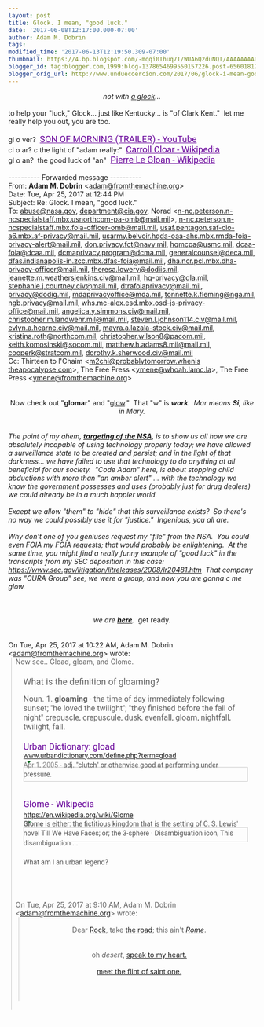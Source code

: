 ```yaml
---
layout: post
title: Glock. I mean, "good luck."
date: '2017-06-08T12:17:00.000-07:00'
author: Adam M. Dobrin
tags: 
modified_time: '2017-06-13T12:19:50.309-07:00'
thumbnail: https://4.bp.blogspot.com/-mqqi0Ihuq7I/WUA6Q2duNQI/AAAAAAAADWk/_ybHlrXlt5odzFRyXK8UFnc7y57npfR8QCK4B/s72-c/image-743642.png
blogger_id: tag:blogger.com,1999:blog-1378654699550157226.post-6560181258258119140
blogger_orig_url: http://www.unduecoercion.com/2017/06/glock-i-mean-good-luck.html
---
```


<div dir="ltr"><div class="gmail_quote"><div dir="ltr"><div class="gmail_quote"><div dir="ltr"><div class="gmail_quote"><div style="text-align: center;"><i>not with <a href="http://worship.lamc.la/">a glock</a>...</i></div><div dir="ltr" style="text-align: center;"><a href="https://www.youtube.com/watch?v=-hIjgofcuWU&amp;list=PLgYKDBgxsoMNvBS6k4NffQQnobyUqXuMh&amp;index=2"></a><a href="http://4.bp.blogspot.com/-mqqi0Ihuq7I/WUA6Q2duNQI/AAAAAAAADWk/_ybHlrXlt5odzFRyXK8UFnc7y57npfR8QCK4B/s1600/image-743642.png"><img alt="" border="0" id="BLOGGER_PHOTO_ID_6431204329057563906" src="../../4.bp.blogspot.com/-mqqi0Ihuq7I/WUA6Q2duNQI/AAAAAAAADWk/_ybHlrXlt5odzFRyXK8UFnc7y57npfR8QCK4B/s320/image-743642.png" /></a></div><div dir="ltr"><br /></div><div dir="ltr">to help your "luck," Glock... just like Kentucky... is "of Clark Kent." &nbsp;let me really help you out, you are too.<br /><div><br /></div><div>gl o ver? &nbsp;<a href="https://www.youtube.com/watch?v=N4D4QOKEtqc" style="color: rgb(102 , 0 , 153); font-family: &quot;roboto&quot; , &quot;arial&quot; , sans-serif; font-size: 18px; white-space: nowrap;">SON OF MORNING (TRAILER) - YouTube</a><br /><div class="gmail_quote"><div dir="ltr"><div class="gmail_quote"><div dir="ltr"><div class="gmail_quote"></div></div></div></div></div><div class="gmail_quote">cl o ar? c the light of "adam really:" &nbsp;<a href="https://en.wikipedia.org/wiki/Carroll_Cloar" style="color: rgb(102 , 0 , 153); font-family: &quot;roboto&quot; , &quot;arial&quot; , sans-serif; font-size: 18px; white-space: nowrap;">Carroll Cloar - Wikipedia</a></div><div class="gmail_quote">gl o an? &nbsp;the good luck of "an" &nbsp;<a href="https://en.wikipedia.org/wiki/Pierre_Le_Gloan" style="color: rgb(102 , 0 , 153); font-family: &quot;roboto&quot; , &quot;arial&quot; , sans-serif; font-size: 18px; white-space: nowrap;">Pierre Le Gloan - Wikipedia</a></div><div class="gmail_quote"><br /></div><div class="gmail_quote">---------- Forwarded message ----------<br />From: <b class="gmail_sendername">Adam M. Dobrin</b> <span dir="ltr">&lt;<a href="mailto:adam@fromthemachine.org" target="_blank">adam@fromthemachine.org</a>&gt;</span><br />Date: Tue, Apr 25, 2017 at 12:44 PM<br />Subject: Re: Glock. I mean, "good luck."<br />To: <a href="mailto:abuse@nasa.gov" target="_blank">abuse@nasa.gov</a>, <a href="mailto:department@cia.gov" target="_blank">department@cia.gov</a>, Norad &lt;<a href="mailto:n-nc.peterson.n-ncspecialstaff.mbx.usnorthcom-pa-omb@mail.mil" target="_blank">n-nc.peterson.n-ncspecialstaf<wbr></wbr>f.mbx.usnorthcom-pa-omb@mail.m<wbr></wbr>il</a>&gt;, <a href="mailto:n-nc.peterson.n-ncspecialstaff.mbx.foia-officer-omb@mail.mil" target="_blank">n-nc.peterson.n-ncspecialstaff<wbr></wbr>.mbx.foia-officer-omb@mail.mil</a><wbr></wbr>, <a href="mailto:usaf.pentagon.saf-cio-a6.mbx.af-privacy@mail.mil" target="_blank">usaf.pentagon.saf-cio-a6.mbx.a<wbr></wbr>f-privacy@mail.mil</a>, <a href="mailto:usarmy.belvoir.hqda-oaa-ahs.mbx.rmda-foia-privacy-alert@mail.mil" target="_blank">usarmy.belvoir.hqda-oaa-ahs.mb<wbr></wbr>x.rmda-foia-privacy-alert@mail<wbr></wbr>.mil</a>, <a href="mailto:don.privacy.fct@navy.mil" target="_blank">don.privacy.fct@navy.mil</a>, <a href="mailto:hqmcpa@usmc.mil" target="_blank">hqmcpa@usmc.mil</a>, <a href="mailto:dcaa-foia@dcaa.mil" target="_blank">dcaa-foia@dcaa.mil</a>, <a href="mailto:dcmaprivacy.program@dcma.mil" target="_blank">dcmaprivacy.program@dcma.mil</a>, <a href="mailto:generalcounsel@deca.mil" target="_blank">generalcounsel@deca.mil</a>, <a href="mailto:dfas.indianapolis-in.zcc.mbx.dfas-foia@mail.mil" target="_blank">dfas.indianapolis-in.zcc.mbx.d<wbr></wbr>fas-foia@mail.mil</a>, <a href="mailto:dha.ncr.pcl.mbx.dha-privacy-officer@mail.mil" target="_blank">dha.ncr.pcl.mbx.dha-privacy-of<wbr></wbr>ficer@mail.mil</a>, <a href="mailto:theresa.lowery@dodiis.mil" target="_blank">theresa.lowery@dodiis.mil</a>, <a href="mailto:jeanette.m.weathersjenkins.civ@mail.mil" target="_blank">jeanette.m.weathersjenkins.civ<wbr></wbr>@mail.mil</a>, <a href="mailto:hq-privacy@dla.mil" target="_blank">hq-privacy@dla.mil</a>, <a href="mailto:stephanie.j.courtney.civ@mail.mil" target="_blank">stephanie.j.courtney.civ@mail.<wbr></wbr>mil</a>, <a href="mailto:dtrafoiaprivacy@mail.mil" target="_blank">dtrafoiaprivacy@mail.mil</a>, <a href="mailto:privacy@dodig.mil" target="_blank">privacy@dodig.mil</a>, <a href="mailto:mdaprivacyoffice@mda.mil" target="_blank">mdaprivacyoffice@mda.mil</a>, <a href="mailto:tonnette.k.fleming@nga.mil" target="_blank">tonnette.k.fleming@nga.mil</a>, <a href="mailto:ngb.privacy@mail.mil" target="_blank">ngb.privacy@mail.mil</a>, <a href="mailto:whs.mc-alex.esd.mbx.osd-js-privacy-office@mail.mil" target="_blank">whs.mc-alex.esd.mbx.osd-js-pri<wbr></wbr>vacy-office@mail.mil</a>, <a href="mailto:angelica.y.simmons.civ@mail.mil" target="_blank">angelica.y.simmons.civ@mail.mi<wbr></wbr>l</a>, <a href="mailto:christopher.m.landwehr.mil@mail.mil" target="_blank">christopher.m.landwehr.mil@mai<wbr></wbr>l.mil</a>, <a href="mailto:steven.l.johnson114.civ@mail.mil" target="_blank">steven.l.johnson114.civ@mail.m<wbr></wbr>il</a>, <a href="mailto:evlyn.a.hearne.civ@mail.mil" target="_blank">evlyn.a.hearne.civ@mail.mil</a>, <a href="mailto:mayra.a.lazala-stock.civ@mail.mil" target="_blank">mayra.a.lazala-stock.civ@mail.<wbr></wbr>mil</a>, <a href="mailto:kristina.roth@northcom.mil" target="_blank">kristina.roth@northcom.mil</a>, <a href="mailto:christopher.wilson8@pacom.mil" target="_blank">christopher.wilson8@pacom.mil</a>, <a href="mailto:keith.komosinski@socom.mil" target="_blank">keith.komosinski@socom.mil</a>, <a href="mailto:matthew.h.adams8.mil@mail.mil" target="_blank">matthew.h.adams8.mil@mail.mil</a>, <a href="mailto:cooperk@stratcom.mil" target="_blank">cooperk@stratcom.mil</a>, <a href="mailto:dorothy.k.sherwood.civ@mail.mil" target="_blank">dorothy.k.sherwood.civ@mail.mi<wbr></wbr>l</a><br />Cc: Thirteen to l'Chaim &lt;<a href="mailto:m2chi@probablytomorrow.whenistheapocalypse.com" target="_blank">m2chi@probablytomorrow.whenis<wbr></wbr>theapocalypse.com</a>&gt;, The Free Press &lt;<a href="mailto:ymene@whoah.lamc.la" target="_blank">ymene@whoah.lamc.la</a>&gt;, The Free Press &lt;<a href="mailto:ymene@fromthemachine.org" target="_blank">ymene@fromthemachine.org</a>&gt;<br /><br /><br /><div dir="ltr"><div style="text-align: center;">Now check out "<b>glomar</b>" and "<a href="https://vid.me/h5EO" target="_blank">glow</a>." &nbsp;That "w" is <i><b>work</b>.&nbsp; Mar means <b>Si</b>, like in Mary.</i></div><div style="text-align: center;"><i><br /></i></div><div><div style="text-align: center;"><i><a href="https://en.wikipedia.org/wiki/Glomar_response" target="_blank"></a><a href="http://2.bp.blogspot.com/-vcCQ0D27YzE/WUA6RCdj4KI/AAAAAAAADWs/bx9-YeBTwkgWu3LK70DDeGZP_xtrxVXZACK4B/s1600/image-744554.png"><img alt="" border="0" id="BLOGGER_PHOTO_ID_6431204332278112418" src="../../2.bp.blogspot.com/-vcCQ0D27YzE/WUA6RCdj4KI/AAAAAAAADWs/bx9-YeBTwkgWu3LK70DDeGZP_xtrxVXZACK4B/s320/image-744554.png" /></a></i></div><div><i><br /></i></div><div><i>The point of my ahem, <b><a href="https://www.youtube.com/watch?v=cXCA5-KHknY" target="_blank">targeting of the NSA</a></b>, is to show us all how we are absolutely incapable of using technology properly today; we have allowed a surveillance state to be created and persist; and in the light of that darkness... we have failed to use that technology to do anything at all beneficial for our society. &nbsp;"Code Adam" here, is about stopping child abductions with more than "an amber alert" ... with the technology we know the government possesses and uses (probably just for drug dealers) we could already be in a much happier world. &nbsp;</i></div><div><i><br /></i></div><div><i>Except we allow "them" to "hide" that this surveillance exists?&nbsp; So there's no way we could possibly use it for "justice." &nbsp;Ingenious, you all are.</i></div><div><i><br /></i></div><div><i>Why don't one of you geniuses request my "file" from the NSA.&nbsp; You could even FOIA my FOIA requests; that would probably be enlightening.&nbsp; At the same time, you might find a really funny example of "good luck" in the transcripts from my SEC deposition in this case: <a href="https://www.sec.gov/litigation/litreleases/2008/lr20481.htm" target="_blank">https://www.sec.gov/litigation<wbr></wbr>/litreleases/2008/lr20481.htm</a>&nbsp; That company was "CURA Group" see, we were a group, and now you are gonna c me glow.</i><br /><div style="text-align: center;"><i><br /></i></div><div style="text-align: center;"><a class="gmail-m_-8803230310011690567m_5973149368637822663m_-6455556366449694663m_4640466546786912971gmail-playable gmail-m_-8803230310011690567m_5973149368637822663m_-6455556366449694663playable gmail-m_-8803230310011690567m_5973149368637822663playable gmail-m_-8803230310011690567playable gmail-playable" href="https://www.youtube.com/watch?v=149jGeIlx3I" target="_blank"></a><a href="http://2.bp.blogspot.com/-z6AztlyyYnI/WUA6RR0-wmI/AAAAAAAADW0/S3cbVlQ20RYsQv0P_nmBkVRPdD_OV2psQCK4B/s1600/image-745326.png"><img alt="" border="0" id="BLOGGER_PHOTO_ID_6431204336402874978" src="../../2.bp.blogspot.com/-z6AztlyyYnI/WUA6RR0-wmI/AAAAAAAADW0/S3cbVlQ20RYsQv0P_nmBkVRPdD_OV2psQCK4B/s320/image-745326.png" /></a><i><br /></i></div><div style="text-align: center;"><i><br /></i></div><div style="text-align: center;"><i>we are <b><a href="https://www.youtube.com/watch?v=-MCLCyg9WLA&amp;list=PLgYKDBgxsoMMkbRxreDN2SXm1VA0M2XwA" target="_blank">here</a></b>. &nbsp;</i>get ready.</div><div><i><br /></i></div></div></div><div><div class="gmail-m_-8803230310011690567m_5973149368637822663m_-6455556366449694663h5"><div class="gmail_extra"><br /><div class="gmail_quote">On Tue, Apr 25, 2017 at 10:22 AM, Adam M. Dobrin <span dir="ltr">&lt;<a href="mailto:adam@fromthemachine.org" target="_blank">adam@fromthemachine.org</a>&gt;</span> wrote:<br /><blockquote class="gmail_quote" style="border-left: 1px solid rgb(204 , 204 , 204); margin: 0px 0px 0px 0.8ex; padding-left: 1ex;"><div dir="ltr">Now see.. Gload, gloam, and Glome.<br /><div><br /></div><div><div class="gmail-m_-8803230310011690567m_5973149368637822663m_-6455556366449694663m_4640466546786912971gmail-m_3061639307240156404m_2871896824377561645gmail-_qhf gmail-m_-8803230310011690567m_5973149368637822663m_-6455556366449694663m_4640466546786912971gmail-m_3061639307240156404m_2871896824377561645gmail-match-mod-horizontal-padding gmail-m_-8803230310011690567m_5973149368637822663m_-6455556366449694663m_4640466546786912971gmail-m_3061639307240156404m_2871896824377561645gmail-nmiw gmail-m_-8803230310011690567m_5973149368637822663m_-6455556366449694663m_4640466546786912971gmail-m_3061639307240156404m_2871896824377561645gmail-nmtbi gmail-m_-8803230310011690567m_5973149368637822663m_-6455556366449694663m_4640466546786912971gmail-m_3061639307240156404m_2871896824377561645gmail-nmt gmail-m_-8803230310011690567m_5973149368637822663m_-6455556366449694663m_4640466546786912971gmail-m_3061639307240156404m_2871896824377561645gmail-iwv2Da7U8nJY-Dxg0p2iqJnc gmail-m_-8803230310011690567m_5973149368637822663m_-6455556366449694663m_4640466546786912971gmail-m_3061639307240156404m_2871896824377561645gmail-nmtbia" style="border: none; font-family: &quot;roboto&quot; , &quot;arial&quot; , sans-serif; font-size: 16px; padding: 5px 16px;"><div class="gmail-m_-8803230310011690567m_5973149368637822663m_-6455556366449694663m_4640466546786912971gmail-m_3061639307240156404m_2871896824377561645gmail-_eHi"><div class="gmail-m_-8803230310011690567m_5973149368637822663m_-6455556366449694663m_4640466546786912971gmail-m_3061639307240156404m_2871896824377561645gmail-_rhf" style="font-size: 18px;">What is the definition of gloaming?</div></div></div><div class="gmail-m_-8803230310011690567m_5973149368637822663m_-6455556366449694663m_4640466546786912971gmail-m_3061639307240156404m_2871896824377561645gmail-nmcw gmail-m_-8803230310011690567m_5973149368637822663m_-6455556366449694663m_4640466546786912971gmail-m_3061639307240156404m_2871896824377561645gmail-nmbl gmail-m_-8803230310011690567m_5973149368637822663m_-6455556366449694663m_4640466546786912971gmail-m_3061639307240156404m_2871896824377561645gmail-iwv2Da7U8nJY-GQSfLE1fUrA gmail-m_-8803230310011690567m_5973149368637822663m_-6455556366449694663m_4640466546786912971gmail-m_3061639307240156404m_2871896824377561645gmail-nmca" style="font-family: &quot;roboto&quot; , &quot;arial&quot; , sans-serif; height: auto; overflow: hidden;"><div class="gmail-m_-8803230310011690567m_5973149368637822663m_-6455556366449694663m_4640466546786912971gmail-m_3061639307240156404m_2871896824377561645gmail-_Zjj"><div class="gmail-m_-8803230310011690567m_5973149368637822663m_-6455556366449694663m_4640466546786912971gmail-m_3061639307240156404m_2871896824377561645gmail-mod" style="clear: none; padding: 10px 16px;"><div class="gmail-m_-8803230310011690567m_5973149368637822663m_-6455556366449694663m_4640466546786912971gmail-m_3061639307240156404m_2871896824377561645gmail-_oDd" style="overflow: hidden; padding-bottom: 20px;"><span class="gmail-m_-8803230310011690567m_5973149368637822663m_-6455556366449694663m_4640466546786912971gmail-m_3061639307240156404m_2871896824377561645gmail-_Tgc gmail-m_-8803230310011690567m_5973149368637822663m_-6455556366449694663m_4640466546786912971gmail-m_3061639307240156404m_2871896824377561645gmail-_y9e" style="font-size: 16px;">Noun. 1.&nbsp;<b>gloaming</b>&nbsp;- the time of day immediately following sunset; "he loved the twilight"; "they finished before the fall of night" crepuscle, crepuscule, dusk, evenfall, gloam, nightfall, twilight, fall.</span></div><div class="gmail-m_-8803230310011690567m_5973149368637822663m_-6455556366449694663m_4640466546786912971gmail-m_3061639307240156404m_2871896824377561645gmail-_oDd" style="overflow: hidden; padding-bottom: 20px;"><h3 class="gmail-m_-8803230310011690567m_5973149368637822663m_-6455556366449694663m_4640466546786912971gmail-m_3061639307240156404m_2871896824377561645gmail-r" style="font-family: &quot;roboto&quot; , &quot;arial&quot; , sans-serif; font-size: 18px; font-weight: normal; margin: 0px; overflow: hidden; padding-left: 0px; padding-right: 0px; padding-top: 0px; text-overflow: ellipsis; white-space: nowrap;"><a href="http://www.urbandictionary.com/define.php?term=gload" style="color: #660099; text-decoration-line: none;" target="_blank">Urban Dictionary: gload</a></h3><div class="gmail-m_-8803230310011690567m_5973149368637822663m_-6455556366449694663m_4640466546786912971gmail-m_3061639307240156404m_2871896824377561645gmail-s" style="color: rgb(84 , 84 , 84); font-family: &quot;roboto&quot; , &quot;arial&quot; , sans-serif; line-height: 18px; max-width: 48em;"><div class="gmail-m_-8803230310011690567m_5973149368637822663m_-6455556366449694663m_4640466546786912971gmail-m_3061639307240156404m_2871896824377561645gmail-f gmail-m_-8803230310011690567m_5973149368637822663m_-6455556366449694663m_4640466546786912971gmail-m_3061639307240156404m_2871896824377561645gmail-kv gmail-m_-8803230310011690567m_5973149368637822663m_-6455556366449694663m_4640466546786912971gmail-m_3061639307240156404m_2871896824377561645gmail-_SWb" style="color: grey; height: 18px; line-height: 16px; white-space: nowrap;"><cite class="gmail-m_-8803230310011690567m_5973149368637822663m_-6455556366449694663m_4640466546786912971gmail-m_3061639307240156404m_2871896824377561645gmail-_Rm" style="color: rgb(0 , 102 , 33); font-size: 14px; font-style: normal;"><a href="http://www.urbandictionary.com/define.php?term=gload" target="_blank">www.urbandictionary.com/define<wbr></wbr>.php?term=gload</a></cite><br /><div class="gmail-m_-8803230310011690567m_5973149368637822663m_-6455556366449694663m_4640466546786912971gmail-m_3061639307240156404m_2871896824377561645gmail-action-menu gmail-m_-8803230310011690567m_5973149368637822663m_-6455556366449694663m_4640466546786912971gmail-m_3061639307240156404m_2871896824377561645gmail-ab_ctl" style="display: inline; margin: 1px 3px 0px; vertical-align: middle;"><a class="gmail-m_-8803230310011690567m_5973149368637822663m_-6455556366449694663m_4640466546786912971gmail-m_3061639307240156404m_2871896824377561645gmail-_Fmb gmail-m_-8803230310011690567m_5973149368637822663m_-6455556366449694663m_4640466546786912971gmail-m_3061639307240156404m_2871896824377561645gmail-ab_button" href="https://www.google.com/search?q=gload&amp;rlz=1CAACAR_enUS741US741&amp;oq=gload&amp;aqs=chrome..69i57j0l5.2184j0j9&amp;sourceid=chrome&amp;ie=UTF-8#" id="gmail-m_-8803230310011690567m_5973149368637822663m_-6455556366449694663m_4640466546786912971gmail-m_3061639307240156404m_2871896824377561645gmail-am-b0" style="background-image: none; border-radius: 0px; border: 0px; color: rgb(128 , 128 , 128); display: inline-block; font-family: &quot;arial&quot; , sans-serif; font-size: 11px; font-weight: bold; height: 12px; line-height: 27px; margin: 1px 0px 2px; min-width: 0px; padding: 0px; text-align: center; width: 13px;" target="_blank"><span class="gmail-m_-8803230310011690567m_5973149368637822663m_-6455556366449694663m_4640466546786912971gmail-m_3061639307240156404m_2871896824377561645gmail-mn-dwn-arw" style="border-color: rgb(0 , 102 , 33) transparent; border-style: solid; border-width: 5px 4px 0px; height: 0px; margin-left: 3px; width: 0px;"></span></a><br /><div class="gmail-m_-8803230310011690567m_5973149368637822663m_-6455556366449694663m_4640466546786912971gmail-m_3061639307240156404m_2871896824377561645gmail-action-menu-panel gmail-m_-8803230310011690567m_5973149368637822663m_-6455556366449694663m_4640466546786912971gmail-m_3061639307240156404m_2871896824377561645gmail-ab_dropdown" style="background-clip: initial; background-image: initial; background-origin: initial; background-position: initial; background-repeat: initial; background-size: initial; border: 1px solid rgba(0,0,0,0.2); font-size: 13px; padding: 0px;"><ol style="border: 0px; margin: 0px; padding: 0px;"><li class="gmail-m_-8803230310011690567m_5973149368637822663m_-6455556366449694663m_4640466546786912971gmail-m_3061639307240156404m_2871896824377561645gmail-action-menu-item gmail-m_-8803230310011690567m_5973149368637822663m_-6455556366449694663m_4640466546786912971gmail-m_3061639307240156404m_2871896824377561645gmail-ab_dropdownitem" style="border: 0px; list-style: none; margin: 0px; padding: 0px;"><a class="gmail-m_-8803230310011690567m_5973149368637822663m_-6455556366449694663m_4640466546786912971gmail-m_3061639307240156404m_2871896824377561645gmail-fl" href="http://webcache.googleusercontent.com/search?q=cache:PgzlLO4ANKsJ:www.urbandictionary.com/define.php%3Fterm%3Dgload+&amp;cd=1&amp;hl=en&amp;ct=clnk&amp;gl=us" style="color: rgb(51 , 51 , 51); display: block; font-size: 14px; outline: 0px; padding: 7px 18px;" target="_blank"></a></li><li class="gmail-m_-8803230310011690567m_5973149368637822663m_-6455556366449694663m_4640466546786912971gmail-m_3061639307240156404m_2871896824377561645gmail-action-menu-item gmail-m_-8803230310011690567m_5973149368637822663m_-6455556366449694663m_4640466546786912971gmail-m_3061639307240156404m_2871896824377561645gmail-ab_dropdownitem" style="border: 0px; list-style: none; margin: 0px; padding: 0px;"><a class="gmail-m_-8803230310011690567m_5973149368637822663m_-6455556366449694663m_4640466546786912971gmail-m_3061639307240156404m_2871896824377561645gmail-fl" href="https://www.google.com/search?rlz=1CAACAR_enUS741US741&amp;q=related:www.urbandictionary.com/define.php%3Fterm%3Dgload+gload&amp;tbo=1&amp;sa=X&amp;ved=0ahUKEwirsMOq9L_TAhUIwlQKHaOXD2oQHwgoMAA" style="color: rgb(51 , 51 , 51); display: block; font-size: 14px; outline: 0px; padding: 7px 18px;" target="_blank"></a></li></ol></div></div></div><span class="gmail-m_-8803230310011690567m_5973149368637822663m_-6455556366449694663m_4640466546786912971gmail-m_3061639307240156404m_2871896824377561645gmail-st" style="line-height: 1.4; word-wrap: break-word;"><span class="gmail-m_-8803230310011690567m_5973149368637822663m_-6455556366449694663m_4640466546786912971gmail-m_3061639307240156404m_2871896824377561645gmail-f" style="color: rgb(128 , 128 , 128);">Apr 1, 2005 -&nbsp;</span>adj. "clutch" or otherwise good at performing under pressure.</span></div><div class="gmail-m_-8803230310011690567m_5973149368637822663m_-6455556366449694663m_4640466546786912971gmail-m_3061639307240156404m_2871896824377561645gmail-s" style="color: rgb(84 , 84 , 84); font-family: &quot;roboto&quot; , &quot;arial&quot; , sans-serif; line-height: 18px; max-width: 48em;"><span class="gmail-m_-8803230310011690567m_5973149368637822663m_-6455556366449694663m_4640466546786912971gmail-m_3061639307240156404m_2871896824377561645gmail-st" style="line-height: 1.4; word-wrap: break-word;"><br /></span></div><div class="gmail-m_-8803230310011690567m_5973149368637822663m_-6455556366449694663m_4640466546786912971gmail-m_3061639307240156404m_2871896824377561645gmail-s" style="color: rgb(84 , 84 , 84); font-family: &quot;roboto&quot; , &quot;arial&quot; , sans-serif; line-height: 18px; max-width: 48em;"><span class="gmail-m_-8803230310011690567m_5973149368637822663m_-6455556366449694663m_4640466546786912971gmail-m_3061639307240156404m_2871896824377561645gmail-st" style="line-height: 1.4; word-wrap: break-word;"></span><br /><h3 class="gmail-m_-8803230310011690567m_5973149368637822663m_-6455556366449694663m_4640466546786912971gmail-m_3061639307240156404m_2871896824377561645gmail-r" style="color: rgb(34 , 34 , 34); font-family: &quot;roboto&quot; , &quot;arial&quot; , sans-serif; font-size: 18px; font-weight: normal; margin: 0px; overflow: hidden; padding-left: 0px; padding-right: 0px; padding-top: 0px; text-overflow: ellipsis; white-space: nowrap;"><span class="gmail-m_-8803230310011690567m_5973149368637822663m_-6455556366449694663m_4640466546786912971gmail-m_3061639307240156404m_2871896824377561645gmail-st" style="line-height: 1.4; word-wrap: break-word;"><a href="https://en.wikipedia.org/wiki/Glome" style="color: #660099; text-decoration-line: none;" target="_blank">Glome - Wikipedia</a></span></h3><div class="gmail-m_-8803230310011690567m_5973149368637822663m_-6455556366449694663m_4640466546786912971gmail-m_3061639307240156404m_2871896824377561645gmail-s" style="font-family: &quot;roboto&quot; , &quot;arial&quot; , sans-serif; line-height: 18px; max-width: 48em;"><div class="gmail-m_-8803230310011690567m_5973149368637822663m_-6455556366449694663m_4640466546786912971gmail-m_3061639307240156404m_2871896824377561645gmail-f gmail-m_-8803230310011690567m_5973149368637822663m_-6455556366449694663m_4640466546786912971gmail-m_3061639307240156404m_2871896824377561645gmail-kv gmail-m_-8803230310011690567m_5973149368637822663m_-6455556366449694663m_4640466546786912971gmail-m_3061639307240156404m_2871896824377561645gmail-_SWb" style="color: grey; height: 18px; line-height: 16px; white-space: nowrap;"><span class="gmail-m_-8803230310011690567m_5973149368637822663m_-6455556366449694663m_4640466546786912971gmail-m_3061639307240156404m_2871896824377561645gmail-st" style="line-height: 1.4; word-wrap: break-word;"><cite class="gmail-m_-8803230310011690567m_5973149368637822663m_-6455556366449694663m_4640466546786912971gmail-m_3061639307240156404m_2871896824377561645gmail-_Rm" style="color: rgb(0 , 102 , 33); font-size: 14px; font-style: normal;"><a href="https://en.wikipedia.org/wiki/Glome" target="_blank">https://en.wikipedia.org/wiki/<wbr></wbr>Glome</a></cite></span><br /><div class="gmail-m_-8803230310011690567m_5973149368637822663m_-6455556366449694663m_4640466546786912971gmail-m_3061639307240156404m_2871896824377561645gmail-action-menu gmail-m_-8803230310011690567m_5973149368637822663m_-6455556366449694663m_4640466546786912971gmail-m_3061639307240156404m_2871896824377561645gmail-ab_ctl" style="display: inline; margin: 1px 3px 0px; vertical-align: middle;"><span class="gmail-m_-8803230310011690567m_5973149368637822663m_-6455556366449694663m_4640466546786912971gmail-m_3061639307240156404m_2871896824377561645gmail-st" style="line-height: 1.4; word-wrap: break-word;"><a class="gmail-m_-8803230310011690567m_5973149368637822663m_-6455556366449694663m_4640466546786912971gmail-m_3061639307240156404m_2871896824377561645gmail-_Fmb gmail-m_-8803230310011690567m_5973149368637822663m_-6455556366449694663m_4640466546786912971gmail-m_3061639307240156404m_2871896824377561645gmail-ab_button" href="https://www.google.com/search?q=define%3Aglome&amp;rlz=1CAACAR_enUS741US741&amp;oq=define%3Aglome&amp;aqs=chrome..69i57j69i58.4715j0j9&amp;sourceid=chrome&amp;ie=UTF-8#" id="gmail-m_-8803230310011690567m_5973149368637822663m_-6455556366449694663m_4640466546786912971gmail-m_3061639307240156404m_2871896824377561645gmail-am-b0" style="background-image: none; border-radius: 0px; border: 0px; color: rgb(128 , 128 , 128); display: inline-block; font-family: &quot;arial&quot; , sans-serif; font-size: 11px; font-weight: bold; height: 12px; line-height: 27px; margin: 1px 0px 2px; min-width: 0px; padding: 0px; text-align: center; width: 13px;" target="_blank"><span class="gmail-m_-8803230310011690567m_5973149368637822663m_-6455556366449694663m_4640466546786912971gmail-m_3061639307240156404m_2871896824377561645gmail-mn-dwn-arw" style="border-color: rgb(0 , 102 , 33) transparent; border-style: solid; border-width: 5px 4px 0px; height: 0px; margin-left: 3px; width: 0px;"></span></a></span><br /><div class="gmail-m_-8803230310011690567m_5973149368637822663m_-6455556366449694663m_4640466546786912971gmail-m_3061639307240156404m_2871896824377561645gmail-action-menu-panel gmail-m_-8803230310011690567m_5973149368637822663m_-6455556366449694663m_4640466546786912971gmail-m_3061639307240156404m_2871896824377561645gmail-ab_dropdown" style="background-clip: initial; background-image: initial; background-origin: initial; background-position: initial; background-repeat: initial; background-size: initial; border: 1px solid rgba(0,0,0,0.2); font-size: 13px; padding: 0px;"><ol style="border: 0px; margin: 0px; padding: 0px;"><li class="gmail-m_-8803230310011690567m_5973149368637822663m_-6455556366449694663m_4640466546786912971gmail-m_3061639307240156404m_2871896824377561645gmail-action-menu-item gmail-m_-8803230310011690567m_5973149368637822663m_-6455556366449694663m_4640466546786912971gmail-m_3061639307240156404m_2871896824377561645gmail-ab_dropdownitem" style="border: 0px; list-style: none; margin: 0px; padding: 0px;"><span class="gmail-m_-8803230310011690567m_5973149368637822663m_-6455556366449694663m_4640466546786912971gmail-m_3061639307240156404m_2871896824377561645gmail-st" style="line-height: 1.4; word-wrap: break-word;"><a class="gmail-m_-8803230310011690567m_5973149368637822663m_-6455556366449694663m_4640466546786912971gmail-m_3061639307240156404m_2871896824377561645gmail-fl" href="https://webcache.googleusercontent.com/search?q=cache:3u-ZPyGQ3qMJ:https://en.wikipedia.org/wiki/Glome+&amp;cd=1&amp;hl=en&amp;ct=clnk&amp;gl=us" style="color: rgb(51 , 51 , 51); display: block; font-size: 14px; outline: 0px; padding: 7px 18px;" target="_blank"></a></span></li><li class="gmail-m_-8803230310011690567m_5973149368637822663m_-6455556366449694663m_4640466546786912971gmail-m_3061639307240156404m_2871896824377561645gmail-action-menu-item gmail-m_-8803230310011690567m_5973149368637822663m_-6455556366449694663m_4640466546786912971gmail-m_3061639307240156404m_2871896824377561645gmail-ab_dropdownitem" style="border: 0px; list-style: none; margin: 0px; padding: 0px;"><span class="gmail-m_-8803230310011690567m_5973149368637822663m_-6455556366449694663m_4640466546786912971gmail-m_3061639307240156404m_2871896824377561645gmail-st" style="line-height: 1.4; word-wrap: break-word;"><a class="gmail-m_-8803230310011690567m_5973149368637822663m_-6455556366449694663m_4640466546786912971gmail-m_3061639307240156404m_2871896824377561645gmail-fl" href="https://www.google.com/search?rlz=1CAACAR_enUS741US741&amp;q=related:https://en.wikipedia.org/wiki/Glome&amp;tbo=1&amp;sa=X&amp;ved=0ahUKEwj9u5C59L_TAhWp64MKHefoBfkQHwgoMAA" style="color: rgb(51 , 51 , 51); display: block; font-size: 14px; outline: 0px; padding: 7px 18px;" target="_blank"></a></span></li></ol></div></div></div><span class="gmail-m_-8803230310011690567m_5973149368637822663m_-6455556366449694663m_4640466546786912971gmail-m_3061639307240156404m_2871896824377561645gmail-st" style="line-height: 1.4; word-wrap: break-word;"><span class="gmail-m_-8803230310011690567m_5973149368637822663m_-6455556366449694663m_4640466546786912971gmail-m_3061639307240156404m_2871896824377561645gmail-st" style="line-height: 1.4; word-wrap: break-word;"><span style="color: rgb(106 , 106 , 106); font-weight: bold;">Glome</span>&nbsp;is either: the fictitious kingdom that is the setting of C. S. Lewis' novel Till We Have Faces; or; the 3-sphere · Disambiguation icon, This disambiguation&nbsp;...</span></span></div><div class="gmail-m_-8803230310011690567m_5973149368637822663m_-6455556366449694663m_4640466546786912971gmail-m_3061639307240156404m_2871896824377561645gmail-s" style="font-family: &quot;roboto&quot; , &quot;arial&quot; , sans-serif; line-height: 18px; max-width: 48em;"><span class="gmail-m_-8803230310011690567m_5973149368637822663m_-6455556366449694663m_4640466546786912971gmail-m_3061639307240156404m_2871896824377561645gmail-st" style="line-height: 1.4; word-wrap: break-word;"><span class="gmail-m_-8803230310011690567m_5973149368637822663m_-6455556366449694663m_4640466546786912971gmail-m_3061639307240156404m_2871896824377561645gmail-st" style="line-height: 1.4; word-wrap: break-word;"><br /></span></span></div><div class="gmail-m_-8803230310011690567m_5973149368637822663m_-6455556366449694663m_4640466546786912971gmail-m_3061639307240156404m_2871896824377561645gmail-s" style="font-family: &quot;roboto&quot; , &quot;arial&quot; , sans-serif; line-height: 18px; max-width: 48em;"><span class="gmail-m_-8803230310011690567m_5973149368637822663m_-6455556366449694663m_4640466546786912971gmail-m_3061639307240156404m_2871896824377561645gmail-st" style="line-height: 1.4; word-wrap: break-word;">What am I an urban legend?</span></div><div class="gmail-m_-8803230310011690567m_5973149368637822663m_-6455556366449694663m_4640466546786912971gmail-m_3061639307240156404m_2871896824377561645gmail-s" style="font-family: &quot;roboto&quot; , &quot;arial&quot; , sans-serif; line-height: 18px; max-width: 48em;"><span class="gmail-m_-8803230310011690567m_5973149368637822663m_-6455556366449694663m_4640466546786912971gmail-m_3061639307240156404m_2871896824377561645gmail-st" style="line-height: 1.4; word-wrap: break-word;"><br /></span></div></div></div></div></div></div></div></div><div hspace="streak-pt-mark" style="max-height: 1px;"><img alt="" src="../../mailfoogae.appspot.com/t?sender=aYWRhbUBmcm9tdGhlbWFjaGluZS5vcmc%253D&amp;type=zerocontent&amp;guid=d8b029f4-a7ed-44e7-9dd4-6dbc1195ef44" style="max-height: 0px; overflow: hidden; width: 0px;" /><span style="color: white; font-size: xx-small;">ᐧ</span></div><div class="gmail-m_-8803230310011690567m_5973149368637822663m_-6455556366449694663m_4640466546786912971gmail-m_3061639307240156404HOEnZb"><div class="gmail-m_-8803230310011690567m_5973149368637822663m_-6455556366449694663m_4640466546786912971gmail-m_3061639307240156404h5"><div class="gmail_extra"><br /><div class="gmail_quote">On Tue, Apr 25, 2017 at 9:10 AM, Adam M. Dobrin <span dir="ltr">&lt;<a href="mailto:adam@fromthemachine.org" target="_blank">adam@fromthemachine.org</a>&gt;</span> wrote:<br /><blockquote class="gmail_quote" style="border-left: 1px solid rgb(204 , 204 , 204); margin: 0px 0px 0px 0.8ex; padding-left: 1ex;"><div dir="ltr"><div style="text-align: center;"><a class="gmail-m_-8803230310011690567m_5973149368637822663m_-6455556366449694663m_4640466546786912971gmail-m_3061639307240156404m_2871896824377561645playable gmail-m_-8803230310011690567m_5973149368637822663m_-6455556366449694663m_4640466546786912971gmail-m_3061639307240156404playable gmail-m_-8803230310011690567m_5973149368637822663m_-6455556366449694663m_4640466546786912971gmail-playable gmail-m_-8803230310011690567m_5973149368637822663m_-6455556366449694663playable gmail-m_-8803230310011690567m_5973149368637822663playable gmail-m_-8803230310011690567playable gmail-playable" href="https://www.youtube.com/watch?v=YR5ApYxkU-U&amp;list=PLgYKDBgxsoMNBBXg-TvuMgrSpmkclyiym&amp;index=4" target="_blank"></a><a href="http://1.bp.blogspot.com/-xsevyqWcr_M/WUA6RgJQ0PI/AAAAAAAADW8/cIx6FvIhXKQga4a28pov6RwuSe3nEywDACK4B/s1600/awkward-745845.jpg"><img alt="" border="0" id="BLOGGER_PHOTO_ID_6431204340246040818" src="../../1.bp.blogspot.com/-xsevyqWcr_M/WUA6RgJQ0PI/AAAAAAAADW8/cIx6FvIhXKQga4a28pov6RwuSe3nEywDACK4B/s320/awkward-745845.jpg" /></a></div><div style="text-align: center;"><br /></div><div style="text-align: center;">Dear <a href="https://vid.me/LCBw" target="_blank">Rock</a>, take <a href="https://www.youtube.com/watch?v=n9E1KOrqInU" target="_blank">the road</a>; this ain't <i><a href="https://www.youtube.com/watch?v=ZxaBZToVzMk" target="_blank">Rome</a></i>.</div><div style="text-align: center;"><br /></div><div style="text-align: center;"><a class="gmail-m_-8803230310011690567m_5973149368637822663m_-6455556366449694663m_4640466546786912971gmail-m_3061639307240156404m_2871896824377561645playable gmail-m_-8803230310011690567m_5973149368637822663m_-6455556366449694663m_4640466546786912971gmail-m_3061639307240156404playable gmail-m_-8803230310011690567m_5973149368637822663m_-6455556366449694663m_4640466546786912971gmail-playable gmail-m_-8803230310011690567m_5973149368637822663m_-6455556366449694663playable gmail-m_-8803230310011690567m_5973149368637822663playable gmail-m_-8803230310011690567playable gmail-playable" href="https://www.youtube.com/watch?v=Uwzg7SYZKF0&amp;index=1&amp;list=PLgYKDBgxsoMPrnVh3DiutJ2bZNwk6N_14" target="_blank"></a><a href="http://4.bp.blogspot.com/-yat2qEms-9E/WUA6RnCT7xI/AAAAAAAADXE/NYUBf_lBkeoWp356llyIa9ifhR4257B-wCK4B/s1600/image-746437.png"><img alt="" border="0" id="BLOGGER_PHOTO_ID_6431204342095933202" src="../../4.bp.blogspot.com/-yat2qEms-9E/WUA6RnCT7xI/AAAAAAAADXE/NYUBf_lBkeoWp356llyIa9ifhR4257B-wCK4B/s320/image-746437.png" /></a></div><div style="text-align: center;"><br /></div><div style="text-align: center;">oh <i>desert</i>, <a href="https://www.youtube.com/watch?v=TB1zPYKQCCY" target="_blank">speak to my heart.</a></div><div style="text-align: center;"><br /></div><div style="text-align: center;"><a href="http://bit.ly/2oImNSj" target="_blank"></a><a href="http://4.bp.blogspot.com/-MRH4YJ4B6C8/WUA6R-7G83I/AAAAAAAADXM/IKBiDi4gwtUjueNoxQjeo_PQpppUNLi0ACK4B/s1600/image-746980.png"><img alt="" border="0" id="BLOGGER_PHOTO_ID_6431204348508173170" src="../../4.bp.blogspot.com/-MRH4YJ4B6C8/WUA6R-7G83I/AAAAAAAADXM/IKBiDi4gwtUjueNoxQjeo_PQpppUNLi0ACK4B/s320/image-746980.png" /></a></div><div style="text-align: center;"><a href="http://bit.ly/2oImNSj" target="_blank">meet the flint of saint one.</a></div><div style="text-align: center;"><br /></div><div style="text-align: center;"><a href="http://4.bp.blogspot.com/-WWR4x9gfPoI/WUA6RwdKF3I/AAAAAAAADXU/XVTMG63dLJEl6o6Kpy2sZUYIj0RJqlEHQCK4B/s1600/imagine_comic_john_lennon-747663.jpg"><img alt="" border="0" id="BLOGGER_PHOTO_ID_6431204344624453490" src="../../4.bp.blogspot.com/-WWR4x9gfPoI/WUA6RwdKF3I/AAAAAAAADXU/XVTMG63dLJEl6o6Kpy2sZUYIj0RJqlEHQCK4B/s1600/imagine_comic_john_lennon-747663.jpg" /></a></div><div style="text-align: center;"><br /></div><div style="text-align: center;">​</div></div><div hspace="streak-pt-mark" style="max-height: 1px;"><img alt="" src="../../mailfoogae.appspot.com/t?sender=aYWRhbUBmcm9tdGhlbWFjaGluZS5vcmc%253D&amp;type=zerocontent&amp;guid=311f1339-f996-4258-a9ba-19989b283cfd" style="max-height: 0px; overflow: hidden; width: 0px;" /><span style="color: white; font-size: xx-small;">ᐧ</span></div></blockquote></div><br /></div></div></div></blockquote></div><br /></div></div></div></div><div hspace="streak-pt-mark" style="max-height: 1px;"><img alt="" src="../../mailfoogae.appspot.com/t?sender=aYWRhbUBmcm9tdGhlbWFjaGluZS5vcmc%253D&amp;type=zerocontent&amp;guid=02d7b0f3-b9b3-4989-b024-443c5682e2bc" style="max-height: 0px; overflow: hidden; width: 0px;" /><span style="color: white; font-size: xx-small;">ᐧ</span></div></div></div></div></div></div></div></div></div><div class="gmail_signature"><br /></div></div><div hspace="streak-pt-mark" style="max-height: 1px;"><img alt="" src="../../mailfoogae.appspot.com/t?sender=aYWRhbUBmcm9tdGhlbWFjaGluZS5vcmc%253D&amp;type=zerocontent&amp;guid=257f909f-645a-4a1a-9c9a-82c64238a45b" style="max-height: 0px; overflow: hidden; width: 0px;" /><span style="color: white; font-size: xx-small;">ᐧ</span></div>